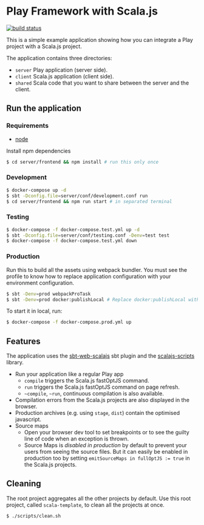 # Play Framework with Scala.js

[![build status](https://travis-ci.org/hung-phan/scala-template.svg?branch=master)](http://travis-ci.org/hung-phan/scala-template/)

This is a simple example application showing how you can integrate a Play project with a Scala.js project.

The application contains three directories:
* `server` Play application (server side).
* `client` Scala.js application (client side).
* `shared` Scala code that you want to share between the server and the client.

## Run the application

### Requirements

- [node](https://nodejs.org/en/)

Install npm dependencies

```bash
$ cd server/frontend && npm install # run this only once
```

### Development
```bash
$ docker-compose up -d
$ sbt -Dconfig.file=server/conf/development.conf run
$ cd server/frontend && npm run start # in separated terminal
```

### Testing
```bash
$ docker-compose -f docker-compose.test.yml up -d
$ sbt -Dconfig.file=server/conf/testing.conf -Denv=test test
$ docker-compose -f docker-compose.test.yml down
```

### Production

Run this to build all the assets using webpack bundler. You must see the profile to know how to
replace application configuration with your environment configuration.

```bash
$ sbt -Denv=prod webpackProTask
$ sbt -Denv=prod docker:publishLocal # Replace docker:publishLocal with other built tasks on your demand
```

To start it in local, run:

```bash
$ docker-compose -f docker-compose.prod.yml up
```

## Features

The application uses the [sbt-web-scalajs](https://github.com/vmunier/sbt-web-scalajs) sbt plugin and
the [scalajs-scripts](https://github.com/vmunier/scalajs-scripts) library.

- Run your application like a regular Play app
  - `compile` triggers the Scala.js fastOptJS command.
  - `run` triggers the Scala.js fastOptJS command on page refresh.
  - `~compile`, `~run`, continuous compilation is also available.
- Compilation errors from the Scala.js projects are also displayed in the browser.
- Production archives (e.g. using `stage`, `dist`) contain the optimised javascript.
- Source maps
  - Open your browser dev tool to set breakpoints or to see the guilty line of code when an exception is thrown.
  - Source Maps is _disabled in production_ by default to prevent your users from seeing the source files. But it can
  easily be enabled in production too by setting `emitSourceMaps in fullOptJS := true` in the Scala.js projects.

## Cleaning

The root project aggregates all the other projects by default.
Use this root project, called `scala-template`, to clean all the projects at once.

```bash
$ ./scripts/clean.sh
```
